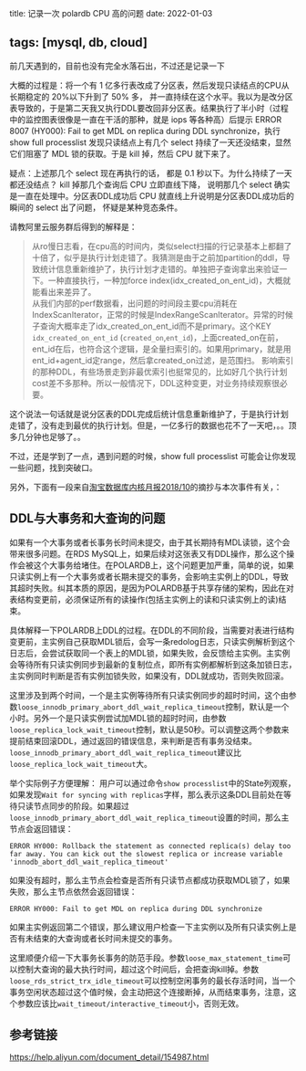 title:  记录一次 polardb CPU 高的问题
date: 2022-01-03

tags: [mysql, db, cloud]
---

前几天遇到的，目前也没有完全水落石出，不过还是记录一下

大概的过程是：将一个有 1 亿多行表改成了分区表，然后发现只读结点的CPU从长期稳定的 20%以下升到了 50% 多， 并一直持续在这个水平。我以为是改分区表导致的，于是第二天我又执行DDL要改回非分区表。结果执行了半小时（过程中的监控图表很像是一直在干活的那种，就是 iops 等各种高）后提示 ERROR 8007 (HY000): Fail to get MDL on replica during DDL synchronize，执行 show full processlist 发现只读结点上有几个 select 持续了一天还没结束，显然它们阻塞了 MDL 锁的获取。于是 kill 掉，然后 CPU 就下来了。

<!--more-->

疑点：上述那几个 select 现在再执行的话， 都是 0.1 秒以下。为什么持续了一天都还没结点？
kill 掉那几个查询后 CPU 立即直线下降， 说明那几个 select 确实是一直在处理中。分区表DDL成功后 CPU 就直线上升说明是分区表DDL成功后的瞬间的 select 出了问题， 怀疑是某种竞态条件。

请教阿里云服务群后得到的解释是：

> 从ro慢日志看，在cpu高的时间内，类似select扫描的行记录基本上都翻了十倍了，似乎是执行计划走错了。我猜测是由于之前加partition的ddl，导致统计信息重新维护了，执行计划才走错的。单独把子查询拿出来验证一下。一种直接执行，一种加force index(idx_created_on_ent_id)，大概就能看出来差异了。  
> 从我们内部的perf数据看，出问题的时间段主要cpu消耗在IndexScanIterator，正常的时候是IndexRangeScanIterator。异常的时候子查询大概率走了idx_created_on_ent_id而不是primary。这个KEY `idx_created_on_ent_id` (`created_on`,`ent_id`)，上面created_on在前，ent_id在后，也符合这个逻辑，是全量扫索引的。如果用primary，就是用ent_id+agent_id定range，然后拿created_on过滤，是范围扫。
> 影响索引的那种DDL，有些场景走到非最优索引也挺常见的，比如好几个执行计划cost差不多那种。所以一般情况下，DDL这种变更，对业务持续观察很必要。

这个说法一句话就是说分区表的DDL完成后统计信息重新维护了，于是执行计划走错了，没有走到最优的执行计划。但是，一亿多行的数据也花不了一天吧，。。顶多几分钟也足够了。。

不过，还是学到了一点，遇到问题的时候，show full processlist 可能会让你发现一些问题，找到突破口。

另外，下面有一段来自[淘宝数据库内核月报2018/10](http://mysql.taobao.org/monthly/2018/10/01/)的摘抄与本次事件有关，：

## DDL与大事务和大查询的问题

如果有一个大事务或者长事务长时间未提交，由于其长期持有MDL读锁，这个会带来很多问题。在RDS MySQL上，如果后续对这张表又有DDL操作，那么这个操作会被这个大事务给堵住。在POLARDB上，这个问题更加严重，简单的说，如果只读实例上有一个大事务或者长期未提交的事务，会影响主实例上的DDL，导致其超时失败。纠其本质的原因，是因为POLARDB基于共享存储的架构，因此在对表结构变更前，必须保证所有的读操作(包括主实例上的读和只读实例上的读)结束。

具体解释一下POLARDB上DDL的过程。在DDL的不同阶段，当需要对表进行结构变更前，主实例自己获取MDL锁后，会写一条redolog日志，只读实例解析到这个日志后，会尝试获取同一个表上的MDL锁，如果失败，会反馈给主实例。主实例会等待所有只读实例同步到最新的复制位点，即所有实例都解析到这条加锁日志，主实例同时判断是否有实例加锁失败，如果没有，DDL就成功，否则失败回滚。

这里涉及到两个时间，一个是主实例等待所有只读实例同步的超时时间，这个由参数`loose_innodb_primary_abort_ddl_wait_replica_timeout`控制，默认是一个小时。另外一个是只读实例尝试加MDL锁的超时时间，由参数`loose_replica_lock_wait_timeout`控制，默认是50秒。可以调整这两个参数来提前结束回滚DDL，通过返回的错误信息，来判断是否有事务没结束。 `loose_innodb_primary_abort_ddl_wait_replica_timeout`建议比`loose_replica_lock_wait_timeout`大。

举个实际例子方便理解： 用户可以通过命令`show processlist`中的State列观察，如果发现`Wait for syncing with replicas`字样，那么表示这条DDL目前处在等待只读节点同步的阶段。如果超过`loose_innodb_primary_abort_ddl_wait_replica_timeout`设置的时间，那么主节点会返回错误：

```
ERROR HY000: Rollback the statement as connected replica(s) delay too far away. You can kick out the slowest replica or increase variable 'innodb_abort_ddl_wait_replica_timeout'
```

如果没有超时，那么主节点会检查是否所有只读节点都成功获取MDL锁了，如果失败，那么主节点依然会返回错误：

```
ERROR HY000: Fail to get MDL on replica during DDL synchronize
```

如果主实例返回第二个错误，那么建议用户检查一下主实例以及所有只读实例上是否有未结束的大查询或者长时间未提交的事务。

这里顺便介绍一下大事务长事务的防范手段。参数`loose_max_statement_time`可以控制大查询的最大执行时间，超过这个时间后，会把查询kill掉。参数`loose_rds_strict_trx_idle_timeout`可以控制空闲事务的最长存活时间，当一个事务空闲状态超过这个值时候，会主动把这个连接断掉，从而结束事务，注意，这个参数应该比`wait_timeout/interactive_timeout`小，否则无效。

 ## 参考链接
 
https://help.aliyun.com/document_detail/154987.html


